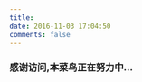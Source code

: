```yaml
---
title: 
date: 2016-11-03 17:04:50
comments: false
---
```

### 感谢访问,本菜鸟正在努力中...

<!-- 评论模块 -->

<div id="cloud-tie-wrapper" class="cloud-tie-wrapper"></div>
<script>
  var cloudTieConfig = {
    url: document.location.href, 
    sourceId: "",
    productKey: "22c97514083f49b1a89903e1ed72f731",
    target: "cloud-tie-wrapper"
  };
</script>
<script src="https://img1.cache.netease.com/f2e/tie/yun/sdk/loader.js"></script>

